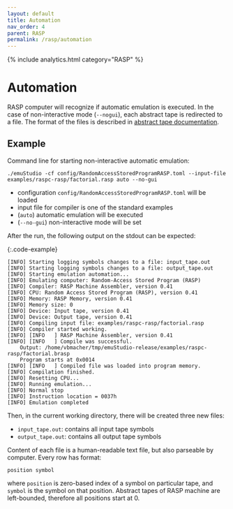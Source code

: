 ```yaml
---
layout: default
title: Automation
nav_order: 4
parent: RASP
permalink: /rasp/automation
---
```


{% include analytics.html category="RASP" %}

# Automation

RASP computer will recognize if automatic emulation is executed. In the case of non-interactive mode (`--nogui`),
each abstract tape is redirected to a file. The format of the files is described in
[abstract tape documentation]({{site.baseurl}}/ram/abstract-tape).

## Example

Command line for starting non-interactive automatic emulation:

    ./emuStudio -cf config/RandomAccessStoredProgramRASP.toml --input-file examples/raspc-rasp/factorial.rasp auto --no-gui

- configuration `config/RandomAccessStoredProgramRASP.toml` will be loaded
- input file for compiler is one of the standard examples
- (`auto`) automatic emulation will be executed
- (`--no-gui`) non-interactive mode will be set

After the run, the following output on the stdout can be expected:

{:.code-example}
```
[INFO] Starting logging symbols changes to a file: input_tape.out
[INFO] Starting logging symbols changes to a file: output_tape.out
[INFO] Starting emulation automation...
[INFO] Emulating computer: Random-Access Stored Program (RASP)
[INFO] Compiler: RASP Machine Assembler, version 0.41
[INFO] CPU: Random Access Stored Program (RASP), version 0.41
[INFO] Memory: RASP Memory, version 0.41
[INFO] Memory size: 0
[INFO] Device: Input tape, version 0.41
[INFO] Device: Output tape, version 0.41
[INFO] Compiling input file: examples/raspc-rasp/factorial.rasp
[INFO] Compiler started working.
[INFO] [INFO   ] RASP Machine Assembler, version 0.41
[INFO] [INFO   ] Compile was successful.
	Output: /home/vbmacher/tmp/emuStudio-release/examples/raspc-rasp/factorial.brasp
	Program starts at 0x0014
[INFO] [INFO   ] Compiled file was loaded into program memory.
[INFO] Compilation finished.
[INFO] Resetting CPU...
[INFO] Running emulation...
[INFO] Normal stop
[INFO] Instruction location = 0037h
[INFO] Emulation completed
```

Then, in the current working directory, there will be created three new files:

- `input_tape.out`: contains all input tape symbols
- `output_tape.out`: contains all output tape symbols

Content of each file is a human-readable text file, but also parseable by computer. Every row has format:

    position symbol

where `position` is zero-based index of a symbol on particular tape, and `symbol` is the symbol on that position.
Abstract tapes of RASP machine are left-bounded, therefore all positions start at 0.
